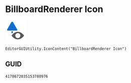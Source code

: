 # BillboardRenderer Icon
![](/img/BillboardRenderer%20Icon.png)

``` CSharp
EditorGUIUtility.IconContent("BillboardRenderer Icon")
```
## GUID
```
4178672035153780976
```
